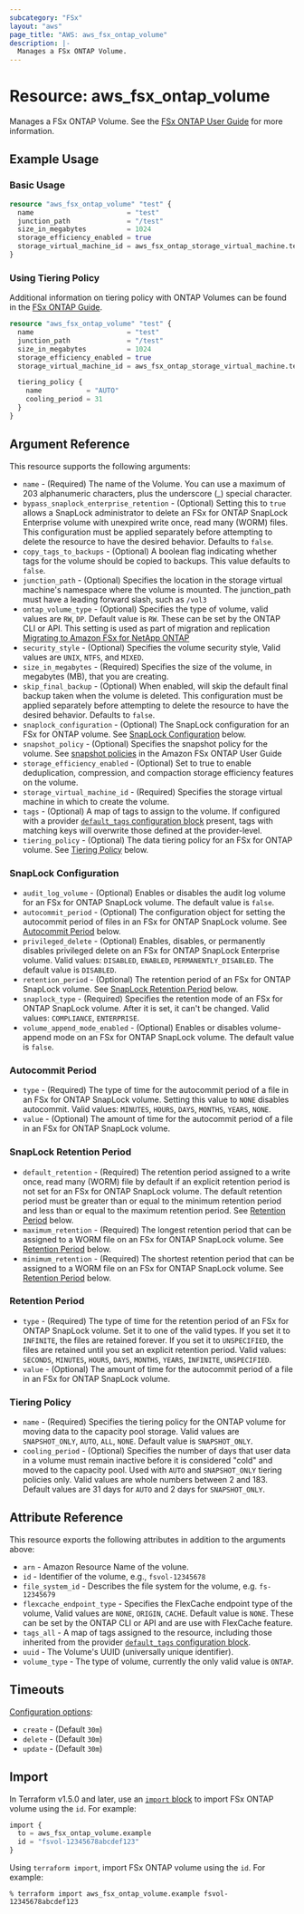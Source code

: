 ```yaml
---
subcategory: "FSx"
layout: "aws"
page_title: "AWS: aws_fsx_ontap_volume"
description: |-
  Manages a FSx ONTAP Volume.
---
```


# Resource: aws_fsx_ontap_volume

Manages a FSx ONTAP Volume.
See the [FSx ONTAP User Guide](https://docs.aws.amazon.com/fsx/latest/ONTAPGuide/managing-volumes.html) for more information.

## Example Usage

### Basic Usage

```terraform
resource "aws_fsx_ontap_volume" "test" {
  name                       = "test"
  junction_path              = "/test"
  size_in_megabytes          = 1024
  storage_efficiency_enabled = true
  storage_virtual_machine_id = aws_fsx_ontap_storage_virtual_machine.test.id
}
```

### Using Tiering Policy

Additional information on tiering policy with ONTAP Volumes can be found in the [FSx ONTAP Guide](https://docs.aws.amazon.com/fsx/latest/ONTAPGuide/managing-volumes.html).

```terraform
resource "aws_fsx_ontap_volume" "test" {
  name                       = "test"
  junction_path              = "/test"
  size_in_megabytes          = 1024
  storage_efficiency_enabled = true
  storage_virtual_machine_id = aws_fsx_ontap_storage_virtual_machine.test.id

  tiering_policy {
    name           = "AUTO"
    cooling_period = 31
  }
}
```

## Argument Reference

This resource supports the following arguments:

* `name` - (Required) The name of the Volume. You can use a maximum of 203 alphanumeric characters, plus the underscore (_) special character.
* `bypass_snaplock_enterprise_retention` - (Optional) Setting this to `true` allows a SnapLock administrator to delete an FSx for ONTAP SnapLock Enterprise volume with unexpired write once, read many (WORM) files. This configuration must be applied separately before attempting to delete the resource to have the desired behavior. Defaults to `false`.
* `copy_tags_to_backups` - (Optional) A boolean flag indicating whether tags for the volume should be copied to backups. This value defaults to `false`.
* `junction_path` - (Optional) Specifies the location in the storage virtual machine's namespace where the volume is mounted. The junction_path must have a leading forward slash, such as `/vol3`
* `ontap_volume_type` - (Optional) Specifies the type of volume, valid values are `RW`, `DP`. Default value is `RW`. These can be set by the ONTAP CLI or API. This setting is used as part of migration and replication [Migrating to Amazon FSx for NetApp ONTAP](https://docs.aws.amazon.com/fsx/latest/ONTAPGuide/migrating-fsx-ontap.html)
* `security_style` - (Optional) Specifies the volume security style, Valid values are `UNIX`, `NTFS`, and `MIXED`.
* `size_in_megabytes` - (Required) Specifies the size of the volume, in megabytes (MB), that you are creating.
* `skip_final_backup` - (Optional) When enabled, will skip the default final backup taken when the volume is deleted. This configuration must be applied separately before attempting to delete the resource to have the desired behavior. Defaults to `false`.
* `snaplock_configuration` - (Optional) The SnapLock configuration for an FSx for ONTAP volume. See [SnapLock Configuration](#snaplock-configuration) below.
* `snapshot_policy` - (Optional) Specifies the snapshot policy for the volume. See [snapshot policies](https://docs.aws.amazon.com/fsx/latest/ONTAPGuide/snapshots-ontap.html#snapshot-policies) in the Amazon FSx ONTAP User Guide
* `storage_efficiency_enabled` - (Optional) Set to true to enable deduplication, compression, and compaction storage efficiency features on the volume.
* `storage_virtual_machine_id` - (Required) Specifies the storage virtual machine in which to create the volume.
* `tags` - (Optional) A map of tags to assign to the volume. If configured with a provider [`default_tags` configuration block](https://registry.terraform.io/providers/hashicorp/aws/latest/docs#default_tags-configuration-block) present, tags with matching keys will overwrite those defined at the provider-level.
* `tiering_policy` - (Optional) The data tiering policy for an FSx for ONTAP volume. See [Tiering Policy](#tiering-policy) below.

### SnapLock Configuration

* `audit_log_volume` - (Optional) Enables or disables the audit log volume for an FSx for ONTAP SnapLock volume. The default value is `false`.
* `autocommit_period` - (Optional) The configuration object for setting the autocommit period of files in an FSx for ONTAP SnapLock volume. See [Autocommit Period](#autocommit-period) below.
* `privileged_delete` - (Optional) Enables, disables, or permanently disables privileged delete on an FSx for ONTAP SnapLock Enterprise volume. Valid values: `DISABLED`, `ENABLED`, `PERMANENTLY_DISABLED`. The default value is `DISABLED`.
* `retention_period` - (Optional) The retention period of an FSx for ONTAP SnapLock volume. See [SnapLock Retention Period](#snaplock-retention-period) below.
* `snaplock_type` - (Required) Specifies the retention mode of an FSx for ONTAP SnapLock volume. After it is set, it can't be changed. Valid values: `COMPLIANCE`, `ENTERPRISE`.
* `volume_append_mode_enabled` - (Optional) Enables or disables volume-append mode on an FSx for ONTAP SnapLock volume. The default value is `false`.

### Autocommit Period

* `type` - (Required) The type of time for the autocommit period of a file in an FSx for ONTAP SnapLock volume. Setting this value to `NONE` disables autocommit. Valid values: `MINUTES`, `HOURS`, `DAYS`, `MONTHS`, `YEARS`, `NONE`.
* `value` - (Optional) The amount of time for the autocommit period of a file in an FSx for ONTAP SnapLock volume.

### SnapLock Retention Period

* `default_retention` - (Required) The retention period assigned to a write once, read many (WORM) file by default if an explicit retention period is not set for an FSx for ONTAP SnapLock volume. The default retention period must be greater than or equal to the minimum retention period and less than or equal to the maximum retention period. See [Retention Period](#retention-period) below.
* `maximum_retention` - (Required) The longest retention period that can be assigned to a WORM file on an FSx for ONTAP SnapLock volume. See [Retention Period](#retention-period) below.
* `minimum_retention` - (Required) The shortest retention period that can be assigned to a WORM file on an FSx for ONTAP SnapLock volume. See [Retention Period](#retention-period) below.

### Retention Period

* `type` - (Required) The type of time for the retention period of an FSx for ONTAP SnapLock volume. Set it to one of the valid types. If you set it to `INFINITE`, the files are retained forever. If you set it to `UNSPECIFIED`, the files are retained until you set an explicit retention period. Valid values: `SECONDS`, `MINUTES`, `HOURS`, `DAYS`, `MONTHS`, `YEARS`, `INFINITE`, `UNSPECIFIED`.
* `value` - (Optional) The amount of time for the autocommit period of a file in an FSx for ONTAP SnapLock volume.

### Tiering Policy

* `name` - (Required) Specifies the tiering policy for the ONTAP volume for moving data to the capacity pool storage. Valid values are `SNAPSHOT_ONLY`, `AUTO`, `ALL`, `NONE`. Default value is `SNAPSHOT_ONLY`.
* `cooling_period` - (Optional) Specifies the number of days that user data in a volume must remain inactive before it is considered "cold" and moved to the capacity pool. Used with `AUTO` and `SNAPSHOT_ONLY` tiering policies only. Valid values are whole numbers between 2 and 183. Default values are 31 days for `AUTO` and 2 days for `SNAPSHOT_ONLY`.

## Attribute Reference

This resource exports the following attributes in addition to the arguments above:

* `arn` - Amazon Resource Name of the volune.
* `id` - Identifier of the volume, e.g., `fsvol-12345678`
* `file_system_id` - Describes the file system for the volume, e.g. `fs-12345679`
* `flexcache_endpoint_type` - Specifies the FlexCache endpoint type of the volume, Valid values are `NONE`, `ORIGIN`, `CACHE`. Default value is `NONE`. These can be set by the ONTAP CLI or API and are use with FlexCache feature.
* `tags_all` - A map of tags assigned to the resource, including those inherited from the provider [`default_tags` configuration block](https://registry.terraform.io/providers/hashicorp/aws/latest/docs#default_tags-configuration-block).
* `uuid` - The Volume's UUID (universally unique identifier).
* `volume_type` - The type of volume, currently the only valid value is `ONTAP`.

## Timeouts

[Configuration options](https://developer.hashicorp.com/terraform/language/resources/syntax#operation-timeouts):

* `create` - (Default `30m`)
* `delete` - (Default `30m`)
* `update` - (Default `30m`)

## Import

In Terraform v1.5.0 and later, use an [`import` block](https://developer.hashicorp.com/terraform/language/import) to import FSx ONTAP volume using the `id`. For example:

```terraform
import {
  to = aws_fsx_ontap_volume.example
  id = "fsvol-12345678abcdef123"
}
```

Using `terraform import`, import FSx ONTAP volume using the `id`. For example:

```console
% terraform import aws_fsx_ontap_volume.example fsvol-12345678abcdef123
```
